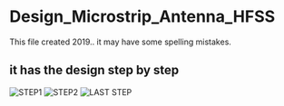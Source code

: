 # Design_Microstrip_Antenna_HFSS
This file created 2019.. it may have some spelling mistakes.

## it has the design step by step
![STEP1](https://user-images.githubusercontent.com/19962114/116840399-f4e58b80-abd5-11eb-8403-b71e69cd7db2.PNG)
![STEP2](https://user-images.githubusercontent.com/19962114/116840405-f8791280-abd5-11eb-9e84-7be0a97a2998.PNG)
![LAST STEP](https://user-images.githubusercontent.com/19962114/116840413-fe6ef380-abd5-11eb-9d46-c187a082a06d.PNG)
